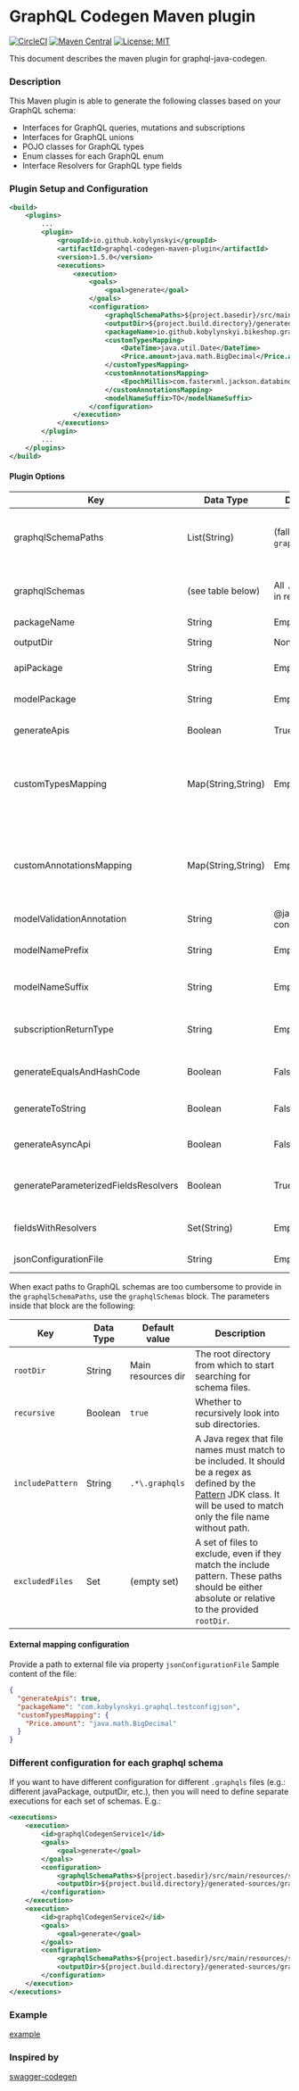 # GraphQL Codegen Maven plugin #

[![CircleCI](https://img.shields.io/circleci/build/github/kobylynskyi/graphql-java-codegen)](https://circleci.com/gh/kobylynskyi/graphql-java-codegen/tree/master)
[![Maven Central](https://maven-badges.herokuapp.com/maven-central/io.github.kobylynskyi/graphql-codegen-maven-plugin/badge.svg)](https://maven-badges.herokuapp.com/maven-central/io.github.kobylynskyi/graphql-codegen-maven-plugin)
[![License: MIT](https://img.shields.io/badge/License-MIT-yellow.svg)](https://opensource.org/licenses/MIT)

This document describes the maven plugin for graphql-java-codegen.

### Description

This Maven plugin is able to generate the following classes based on your GraphQL schema:
* Interfaces for GraphQL queries, mutations and subscriptions
* Interfaces for GraphQL unions
* POJO classes for GraphQL types
* Enum classes for each GraphQL enum
* Interface Resolvers for GraphQL type fields 

### Plugin Setup and Configuration

```xml
<build>
    <plugins>
        ...
        <plugin>
            <groupId>io.github.kobylynskyi</groupId>
            <artifactId>graphql-codegen-maven-plugin</artifactId>
            <version>1.5.0</version>
            <executions>
                <execution>
                    <goals>
                        <goal>generate</goal>
                    </goals>
                    <configuration>
                        <graphqlSchemaPaths>${project.basedir}/src/main/resources/schema.graphqls</graphqlSchemaPaths>
                        <outputDir>${project.build.directory}/generated-sources/graphql</outputDir>
                        <packageName>io.github.kobylynskyi.bikeshop.graphql.model</packageName>
                        <customTypesMapping>
                            <DateTime>java.util.Date</DateTime>
                            <Price.amount>java.math.BigDecimal</Price.amount>
                        </customTypesMapping>
                        <customAnnotationsMapping>
                            <EpochMillis>com.fasterxml.jackson.databind.annotation.JsonDeserialize(using = com.example.json.EpochMillisScalarDeserializer.class</EpochMillis>
                        </customAnnotationsMapping>
                        <modelNameSuffix>TO</modelNameSuffix>
                    </configuration>
                </execution>
            </executions>
        </plugin>
        ...
    </plugins>
</build>
```


#### Plugin Options

| Key                                  | Data Type          | Default value                             | Description |
| ------------------------------------ | ------------------ | ----------------------------------------- | ----------- |
| graphqlSchemaPaths                   | List(String)       | (falls back to `graphqlSchemas`)          | GraphQL schema locations. You can supply multiple paths to GraphQL schemas. To include many schemas from a folder hierarchy, use the `graphqlSchemas` block instead. |
| graphqlSchemas                       | (see table below)  | All `.graphqls` files in resources        | Block to define the input GraphQL schemas, when exact paths are too cumbersome. See table below for a list of options. |
| packageName                          | String             | Empty                                     | Java package for generated classes. |
| outputDir                            | String             | None                                      | The output target directory into which code will be generated. |
| apiPackage                           | String             | Empty                                     | Java package for generated api classes (Query, Mutation, Subscription). |
| modelPackage                         | String             | Empty                                     | Java package for generated model classes (type, input, interface, enum, union). |
| generateApis                         | Boolean            | True                                      | Specifies whether api classes should be generated as well as model classes. |
| customTypesMapping                   | Map(String,String) | Empty                                     | Can be used to supply custom mappings for scalars. <br/> Supports:<br/> * Map of (GraphqlObjectName.fieldName) to (JavaType) <br/> * Map of (GraphqlType) to (JavaType) |
| customAnnotationsMapping             | Map(String,String) | Empty                                     | Can be used to supply custom annotations (serializers) for scalars. <br/> Supports:<br/> * Map of (GraphqlObjectName.fieldName) to (JavaType) <br/> * Map of (GraphqlType) to (JavaType) |
| modelValidationAnnotation            | String             | @javax.validation.<br>constraints.NotNull | Annotation for mandatory (NonNull) fields. Can be null/empty. |
| modelNamePrefix                      | String             | Empty                                     | Sets the prefix for GraphQL model classes (type, input, interface, enum, union). |
| modelNameSuffix                      | String             | Empty                                     | Sets the suffix for GraphQL model classes (type, input, interface, enum, union). |
| subscriptionReturnType               | String             | Empty                                     | Return type for subscription methods. For example: `org.reactivestreams.Publisher`, `io.reactivex.Observable`, etc. |
| generateEqualsAndHashCode            | Boolean            | False                                     | Specifies whether generated model classes should have equals and hashCode methods defined. |
| generateToString                     | Boolean            | False                                     | Specifies whether generated model classes should have toString method defined. |
| generateAsyncApi                     | Boolean            | False                                     | If true, then wrap type into `java.util.concurrent.CompletableFuture` or `subscriptionReturnType` |
| generateParameterizedFieldsResolvers | Boolean            | True                                      | If true, then generate separate `Resolver` interface for parametrized fields. If false, then add field to the type definition and ignore field parameters. |
| fieldsWithResolvers                  | Set(String)        | Empty                                     | Fields that require Resolvers should be defined here in format: `TypeName.fieldName`. |
| jsonConfigurationFile                | String             | Empty                                     | Path to an external mapping configuration. |

When exact paths to GraphQL schemas are too cumbersome to provide in the `graphqlSchemaPaths`, use the `graphqlSchemas` block.
The parameters inside that block are the following:

| Key               | Data Type    | Default value      | Description |
| ----------------- | ------------ | ------------------ | ----------- |
| `rootDir`         | String       | Main resources dir | The root directory from which to start searching for schema files. |
| `recursive`       | Boolean      | `true`             | Whether to recursively look into sub directories. |
| `includePattern`  | String       | `.*\.graphqls`     | A Java regex that file names must match to be included. It should be a regex as defined by the [Pattern](https://docs.oracle.com/javase/8/docs/api/java/util/regex/Pattern.html) JDK class. It will be used to match only the file name without path. |
| `excludedFiles`   | Set<String>  | (empty set)        | A set of files to exclude, even if they match the include pattern. These paths should be either absolute or relative to the provided `rootDir`. |

#### External mapping configuration

Provide a path to external file via property `jsonConfigurationFile`
Sample content of the file:

```json
{
  "generateApis": true,
  "packageName": "com.kobylynskyi.graphql.testconfigjson",
  "customTypesMapping": {
    "Price.amount": "java.math.BigDecimal"
  }
}
```

### Different configuration for each graphql schema
If you want to have different configuration for different `.graphqls` files (e.g.: different javaPackage, outputDir, etc.), then you will need to define separate executions for each set of schemas. E.g.:

```xml
<executions>
    <execution>
        <id>graphqlCodegenService1</id>
        <goals>
            <goal>generate</goal>
        </goals>
        <configuration>
            <graphqlSchemaPaths>${project.basedir}/src/main/resources/schema1.graphqls</graphqlSchemaPaths>
            <outputDir>${project.build.directory}/generated-sources/graphql1</outputDir>
        </configuration>
    </execution>
    <execution>
        <id>graphqlCodegenService2</id>
        <goals>
            <goal>generate</goal>
        </goals>
        <configuration>
            <graphqlSchemaPaths>${project.basedir}/src/main/resources/schema2.graphqls</graphqlSchemaPaths>
            <outputDir>${project.build.directory}/generated-sources/graphql2</outputDir>
        </configuration>
    </execution>
</executions>
```

### Example

[example](example)


### Inspired by
[swagger-codegen](https://github.com/swagger-api/swagger-codegen)

